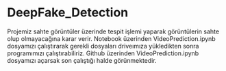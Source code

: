 # DeepFake_Detection
Projemiz sahte görüntüler üzerinde tespit işlemi yaparak görüntülerin sahte olup olmayacağına karar verir.
Notebook üzerinden VideoPrediction.ipynb dosyamızı çalıştırarak gerekli dosyaları driveımıza yükledikten sonra programımızı çalıştırabiliriz.
Github üzerinden VideoPrediction.ipynb dosyamızı açarsak son çalıştığı halde görünmektedir.

